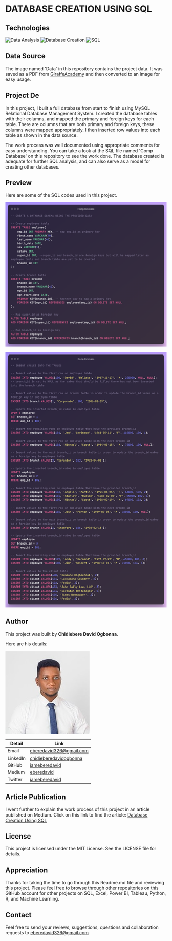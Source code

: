 # DATABASE CREATION USING SQL

## Technologies

![Data Analysis](https://img.shields.io/badge/Data-Analysis-green)
![Database Creation](https://img.shields.io/badge/Database-Creation-green)
![SQL](https://img.shields.io/badge/SQL-green)

## Data Source

The image named 'Data' in this repository contains the project data. It was saved as a PDF from [GiraffeAcademy](https://www.giraffeacademy.com/databases/sql/company-database.pdf) and then converted to an image for easy usage.

## Project De
In this project, I built a full database from start to finish using MySQL Relational Database Management System. I created the database tables with their columns, and mapped the primary and foreign keys for each table. There are columns that are both primary and foreign keys, these columns were mapped appropriately. I then inserted row values into each table as shown in the data source.

The work process was well documented using appropriate comments for easy understanding. You can take a look at the SQL file named 'Comp Database' on this repository to see the work done. The database created is adequate for further SQL analysis, and can also serve as a model for creating other databases.

## Preview

Here are some of the SQL codes used in this project.

![Preview1](Images/Preview1.png)

![Preview2](Images/Preview2.png)

## Author

This project was built by **Chidiebere David Ogbonna**.

Here are his details:

![Author](Images/Author.jpg)

| Detail | Link |
| ------ | ---- |
| Email | eberedavid326@gmail.com |
| LinkedIn | [chidieberedavidogbonna](https://www.linkedin.com/in/chidieberedavidogbonna/) |
| GitHub | [iameberedavid](https://github.com/iameberedavid) |
| Medium | [eberedavid](https://eberedavid.medium.com) |
| Twitter | [iameberedavid](https://twitter.com/iameberedavid) |

## Article Publication

I went further to explain the work process of this project in an article published on Medium. Click on this link to find the article: [Database Creation Using SQL](https://eberedavid.medium.com/database-creation-using-sql-4f61a3873bb3)

## License

This project is licensed under the MIT License. See the LICENSE file for details.

## Appreciation

Thanks for taking the time to go through this Readme.md file and reviewing this project. Please feel free to browse through other repositories on this GitHub account for other projects on SQL, Excel, Power BI, Tableau, Python, R, and Machine Learning.

## Contact

Feel free to send your reviews, suggestions, questions and collaboration requests to eberedavid326@gmail.com
